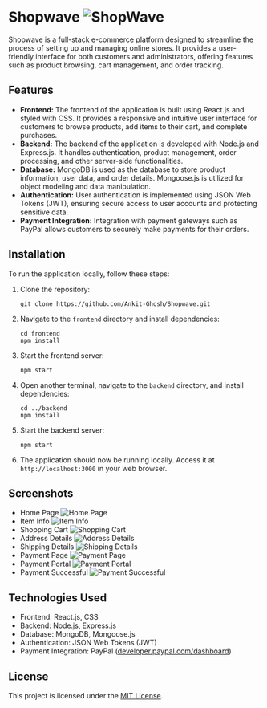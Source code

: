 

# Shopwave ![ShopWave](https://github.com/Ankit-Ghosh/Shopwave/assets/114979946/17ffec24-e5ed-4ce7-9530-63ae27478768)

Shopwave is a full-stack e-commerce platform designed to streamline the process of setting up and managing online stores. It provides a user-friendly interface for both customers and administrators, offering features such as product browsing, cart management, and order tracking.

## Features

- **Frontend:** The frontend of the application is built using React.js and styled with CSS. It provides a responsive and intuitive user interface for customers to browse products, add items to their cart, and complete purchases.
- **Backend:** The backend of the application is developed with Node.js and Express.js. It handles authentication, product management, order processing, and other server-side functionalities.
- **Database:** MongoDB is used as the database to store product information, user data, and order details. Mongoose.js is utilized for object modeling and data manipulation.
- **Authentication:** User authentication is implemented using JSON Web Tokens (JWT), ensuring secure access to user accounts and protecting sensitive data.
- **Payment Integration:** Integration with payment gateways such as PayPal allows customers to securely make payments for their orders.

## Installation

To run the application locally, follow these steps:

1. Clone the repository:

   ```
   git clone https://github.com/Ankit-Ghosh/Shopwave.git
   ```

2. Navigate to the `frontend` directory and install dependencies:

   ```
   cd frontend
   npm install
   ```

3. Start the frontend server:

   ```
   npm start
   ```

4. Open another terminal, navigate to the `backend` directory, and install dependencies:

   ```
   cd ../backend
   npm install
   ```

5. Start the backend server:

   ```
   npm start
   ```

6. The application should now be running locally. Access it at `http://localhost:3000` in your web browser.

## Screenshots
 - Home Page
![Home Page](https://github.com/Ankit-Ghosh/Shopwave/assets/114979946/a67d6e02-5473-4895-9623-187eb715c77e)
- Item Info
![Item Info](https://github.com/Ankit-Ghosh/Shopwave/assets/114979946/1f56fcd0-094e-4c7d-a257-739d72fd714d)
- Shopping Cart
![Shopping Cart](https://github.com/Ankit-Ghosh/Shopwave/assets/114979946/89d0be4b-00a4-4aca-9f73-2c9464496e83)
- Address Details
![Address Details](https://github.com/Ankit-Ghosh/Shopwave/assets/114979946/a00761d2-6b1c-4885-8c27-82d291e70d20)
- Shipping Details
![Shipping Details](https://github.com/Ankit-Ghosh/Shopwave/assets/114979946/efb13549-5541-4bd1-a44c-e69dee15bb99)
- Payment Page
![Payment Page](https://github.com/Ankit-Ghosh/Shopwave/assets/114979946/67fa56b4-0c16-4b9d-8e12-9886168a7e46)
- Payment Portal
![Payment Portal](https://github.com/Ankit-Ghosh/Shopwave/assets/114979946/4c9add9e-b769-42be-beed-b868e686cb62)
- Payment Successful
![Payment Successful](https://github.com/Ankit-Ghosh/Shopwave/assets/114979946/8b13f7ea-1a8f-459d-a677-82408d9ef275)

## Technologies Used

- Frontend: React.js, CSS
- Backend: Node.js, Express.js
- Database: MongoDB, Mongoose.js
- Authentication: JSON Web Tokens (JWT)
- Payment Integration: PayPal ([developer.paypal.com/dashboard](https://developer.paypal.com/dashboard))

## License

This project is licensed under the [MIT License](LICENSE).

